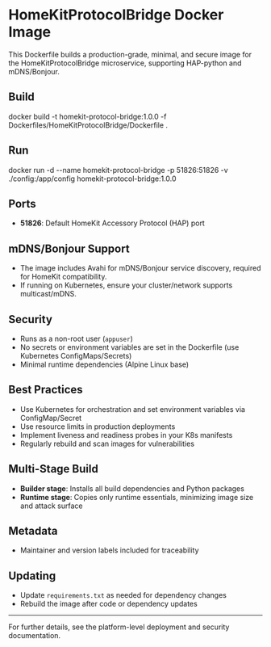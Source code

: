 # HomeKitProtocolBridge Docker Image

This Dockerfile builds a production-grade, minimal, and secure image for the HomeKitProtocolBridge microservice, supporting HAP-python and mDNS/Bonjour.

## Build

docker build -t homekit-protocol-bridge:1.0.0 -f Dockerfiles/HomeKitProtocolBridge/Dockerfile .

## Run

docker run -d
--name homekit-protocol-bridge
-p 51826:51826
-v ./config:/app/config
homekit-protocol-bridge:1.0.0

## Ports

- **51826**: Default HomeKit Accessory Protocol (HAP) port

## mDNS/Bonjour Support

- The image includes Avahi for mDNS/Bonjour service discovery, required for HomeKit compatibility.
- If running on Kubernetes, ensure your cluster/network supports multicast/mDNS.

## Security

- Runs as a non-root user (`appuser`)
- No secrets or environment variables are set in the Dockerfile (use Kubernetes ConfigMaps/Secrets)
- Minimal runtime dependencies (Alpine Linux base)

## Best Practices

- Use Kubernetes for orchestration and set environment variables via ConfigMap/Secret
- Use resource limits in production deployments
- Implement liveness and readiness probes in your K8s manifests
- Regularly rebuild and scan images for vulnerabilities

## Multi-Stage Build

- **Builder stage**: Installs all build dependencies and Python packages
- **Runtime stage**: Copies only runtime essentials, minimizing image size and attack surface

## Metadata

- Maintainer and version labels included for traceability

## Updating

- Update `requirements.txt` as needed for dependency changes
- Rebuild the image after code or dependency updates

---

For further details, see the platform-level deployment and security documentation.
